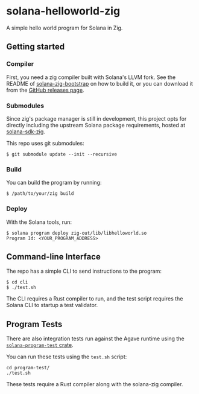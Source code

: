 # solana-helloworld-zig

A simple hello world program for Solana in Zig.

## Getting started

### Compiler

First, you need a zig compiler built with Solana's LLVM fork. See the README of
[solana-zig-bootstrap](https://github.com/joncinque/solana-zig-bootstrap)
on how to build it, or you can download it from the
[GitHub releases page](https://github.com/joncinque/solana-zig-bootstrap/releases).

### Submodules

Since zig's package manager is still in development, this project opts for
directly including the upstream Solana package requirements, hosted at
[solana-sdk-zig](https://github.com/joncinque/solana-sdk-zig).

This repo uses git submodules:

```console
$ git submodule update --init --recursive
```

### Build

You can build the program by running:

```console
$ /path/to/your/zig build
```

### Deploy

With the Solana tools, run:

```console
$ solana program deploy zig-out/lib/libhelloworld.so
Program Id: <YOUR_PROGRAM_ADDRESS>
```

## Command-line Interface

The repo has a simple CLI to send instructions to the program:

```console
$ cd cli
$ ./test.sh
```

The CLI requires a Rust compiler to run, and the test script requires the Solana
CLI to startup a test validator.

## Program Tests

There are also integration tests run against the Agave runtime using the
[`solana-program-test` crate](https://crates.io/solana-program-test).

You can run these tests using the `test.sh` script:

```console
cd program-test/
./test.sh
```

These tests require a Rust compiler along with the solana-zig compiler.
